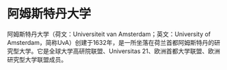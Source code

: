 # 阿姆斯特丹大学

阿姆斯特丹大学（荷文：Universiteit van Amsterdam；英文：University of Amsterdam，简称UvA）创建于1632年，是一所坐落在荷兰首都阿姆斯特丹的研究型大学。它是全球大学高研院联盟、Universitas 21、欧洲首都大学联盟、欧洲研究型大学联盟成员。